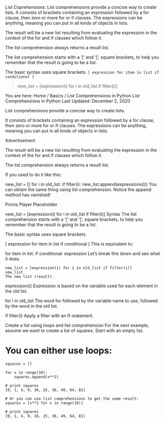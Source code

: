 
*List Coprehensions:*
List comprehensions provide a concise way to create lists. It consists of brackets containing an expression followed by a for clause, then zero or more for or if clauses. The expressions can be anything, meaning you can put in all kinds of objects in lists.

The result will be a new list resulting from evaluating the expression in the context of the for and if clauses which follow it.

The list comprehension always returns a result list.

The list comprehension starts with a ‘[‘ and ‘]’, square brackets, to help you remember that the result is going to be a list.

The basic syntax uses square brackets.
``
[ expression for item in list if conditional ]
``

> new_list = [expression(i) for i in old_list if filter(i)]


 

You are here: Home / Basics / List Comprehensions in Python
List Comprehensions in Python
Last Updated: December 2, 2020


List comprehensions provide a concise way to create lists.

It consists of brackets containing an expression followed by a for clause, then
zero or more for or if clauses. The expressions can be anything, meaning you can
put in all kinds of objects in lists.


Advertisement

The result will be a new list resulting from evaluating the expression in the
context of the for and if clauses which follow it.

The list comprehension always returns a result list.

If you used to do it like this:

new_list = []
for i in old_list:
    if filter(i):
        new_list.append(expressions(i))
You can obtain the same thing using list comprehension. Notice the append method has vanished!

Primis Player Placeholder

new_list = [expression(i) for i in old_list if filter(i)]
Syntax
The list comprehension starts with a ‘[‘ and ‘]’, square brackets, to help you remember that the
result is going to be a list.

The basic syntax uses square brackets.

[ expression for item in list if conditional ]
This is equivalent to:

for item in list:
    if conditional:
        expression
Let’s break this down and see what it does.

```      
new_list = [expression(i) for i in old_list if filter(i)]
new_list
The new list (result).
```
expression(i)
Expression is based on the variable used for each element in the old list.

for i in old_list
The word for followed by the variable name to use, followed by the word in the
old list.

if filter(i)
Apply a filter with an If-statement.

Create a list using loops and list comprehension
For the next example, assume we want to create a list of squares. Start with an empty list.

# You can either use loops:
```
squares = []

for x in range(10):
    squares.append(x**2)
 
# print squares
[0, 1, 4, 9, 16, 25, 36, 49, 64, 81]

# Or you can use list comprehensions to get the same result:
squares = [x**2 for x in range(10)]

# print squares
[0, 1, 4, 9, 16, 25, 36, 49, 64, 81]
```
